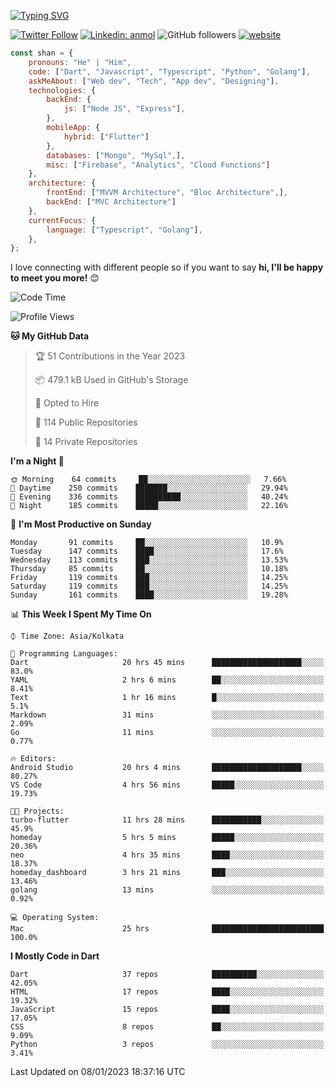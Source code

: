 [![Typing SVG](https://readme-typing-svg.herokuapp.com?lines=Hey%2C+I'm+Shan;I+am+a+Full+Stack+Developer)](https://git.io/typing-svg)

<!-- <img align='right' src="https://media.giphy.com/media/M9gbBd9nbDrOTu1Mqx/giphy.gif" width="230"> -->

[![Twitter Follow](https://img.shields.io/twitter/follow/shan__shaji?style=flat)](https://twitter.com/intent/follow?screen_name=shan__shaji)
[![Linkedin: anmol](https://img.shields.io/badge/shan-shaji?style=flat-square&logo=Linkedin&logoColor=white&link=https://www.linkedin.com/in/shan-shaji/)](https://www.linkedin.com/in/shan-shaji/)
![GitHub followers](https://img.shields.io/github/followers/shan-shaji?label=Follow&style=social)
[![website](https://img.shields.io/badge/Website-46a2f1.svg?&style=flat-square&logo=Google-Chrome&logoColor=white&link=http://shan-shaji.github.io/)](http://shan-shaji.github.io/)




```javascript
const shan = {
    pronouns: "He" | "Him",
    code: ["Dart", "Javascript", "Typescript", "Python", "Golang"],
    askMeAbout: ["Web dev", "Tech", "App dev", "Designing"],
    technologies: {
        backEnd: {
            js: ["Node JS", "Express"],
        },
        mobileApp: {
            hybrid: ["Flutter"]
        },
        databases: ["Mongo", "MySql",],
        misc: ["Firebase", "Analytics", "Cloud Functions"]
    },
    architecture: {
        frontEnd: ["MVVM Architecture", "Bloc Architecture",],
        backEnd: ["MVC Architecture"]
    },
    currentFocus: {
        language: ["Typescript", "Golang"],
    },
};
```

I love connecting with different people</b> so if you want to say <b>hi, I'll be happy to meet you more!</b> 😊</em>


<!--START_SECTION:waka-->
![Code Time](http://img.shields.io/badge/Code%20Time-1%2C668%20hrs%2026%20mins-blue)

![Profile Views](http://img.shields.io/badge/Profile%20Views-63-blue)

**🐱 My GitHub Data** 

> 🏆 51 Contributions in the Year 2023
 > 
> 📦 479.1 kB Used in GitHub's Storage 
 > 
> 💼 Opted to Hire
 > 
> 📜 114 Public Repositories 
 > 
> 🔑 14 Private Repositories  
 > 
**I'm a Night 🦉** 

```text
🌞 Morning    64 commits     ██░░░░░░░░░░░░░░░░░░░░░░░   7.66% 
🌆 Daytime    250 commits    ███████░░░░░░░░░░░░░░░░░░   29.94% 
🌃 Evening    336 commits    ██████████░░░░░░░░░░░░░░░   40.24% 
🌙 Night      185 commits    █████░░░░░░░░░░░░░░░░░░░░   22.16%

```
📅 **I'm Most Productive on Sunday** 

```text
Monday       91 commits     ██░░░░░░░░░░░░░░░░░░░░░░░   10.9% 
Tuesday      147 commits    ████░░░░░░░░░░░░░░░░░░░░░   17.6% 
Wednesday    113 commits    ███░░░░░░░░░░░░░░░░░░░░░░   13.53% 
Thursday     85 commits     ██░░░░░░░░░░░░░░░░░░░░░░░   10.18% 
Friday       119 commits    ███░░░░░░░░░░░░░░░░░░░░░░   14.25% 
Saturday     119 commits    ███░░░░░░░░░░░░░░░░░░░░░░   14.25% 
Sunday       161 commits    ████░░░░░░░░░░░░░░░░░░░░░   19.28%

```


📊 **This Week I Spent My Time On** 

```text
⌚︎ Time Zone: Asia/Kolkata

💬 Programming Languages: 
Dart                     20 hrs 45 mins      ████████████████████░░░░░   83.0% 
YAML                     2 hrs 6 mins        ██░░░░░░░░░░░░░░░░░░░░░░░   8.41% 
Text                     1 hr 16 mins        █░░░░░░░░░░░░░░░░░░░░░░░░   5.1% 
Markdown                 31 mins             ░░░░░░░░░░░░░░░░░░░░░░░░░   2.09% 
Go                       11 mins             ░░░░░░░░░░░░░░░░░░░░░░░░░   0.77%

🔥 Editors: 
Android Studio           20 hrs 4 mins       ████████████████████░░░░░   80.27% 
VS Code                  4 hrs 56 mins       █████░░░░░░░░░░░░░░░░░░░░   19.73%

🐱‍💻 Projects: 
turbo-flutter            11 hrs 28 mins      ███████████░░░░░░░░░░░░░░   45.9% 
homeday                  5 hrs 5 mins        █████░░░░░░░░░░░░░░░░░░░░   20.36% 
neo                      4 hrs 35 mins       ████░░░░░░░░░░░░░░░░░░░░░   18.37% 
homeday_dashboard        3 hrs 21 mins       ███░░░░░░░░░░░░░░░░░░░░░░   13.46% 
golang                   13 mins             ░░░░░░░░░░░░░░░░░░░░░░░░░   0.92%

💻 Operating System: 
Mac                      25 hrs              █████████████████████████   100.0%

```

**I Mostly Code in Dart** 

```text
Dart                     37 repos            ██████████░░░░░░░░░░░░░░░   42.05% 
HTML                     17 repos            ████░░░░░░░░░░░░░░░░░░░░░   19.32% 
JavaScript               15 repos            ████░░░░░░░░░░░░░░░░░░░░░   17.05% 
CSS                      8 repos             ██░░░░░░░░░░░░░░░░░░░░░░░   9.09% 
Python                   3 repos             ░░░░░░░░░░░░░░░░░░░░░░░░░   3.41%

```



 Last Updated on 08/01/2023 18:37:16 UTC
<!--END_SECTION:waka-->


